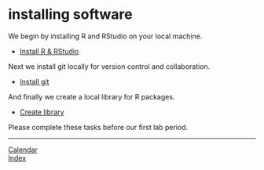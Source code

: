 
# installing software

We begin by installing R and RStudio on your local machine.

  - [Install R & RStudio](cm502_install-r-rstudio.md)

Next we install git locally for version control and collaboration.

  - [Install git](cm503_install-git.md)

And finally we create a local library for R packages.

  - [Create library](cm504_library.md)

Please complete these tasks before our first lab period.

-----

[Calendar](../README.md#calendar)  
[Index](../README.md#index)
